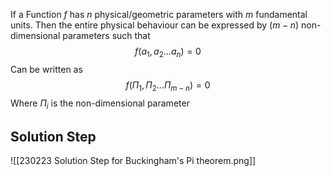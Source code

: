   

If a Function $f$ has $n$ physical/geometric parameters with $m$ fundamental units. Then the entire physical behaviour can be expressed by $(m−n)$ non-dimensional parameters such that
$$
f(a_1,a_2...a_n)=0
$$
Can be written as 
$$
f(\Pi_1,\Pi_2...\Pi_{m-n})=0
$$
Where $\Pi_i$ is the non-dimensional parameter

## Solution Step
![[230223 Solution Step for Buckingham's Pi theorem.png]]



